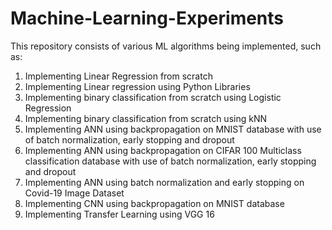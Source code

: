 # Machine-Learning-Experiments
This repository consists of various ML algorithms being implemented, such as:
1. Implementing Linear Regression from scratch
2. Implementing Linear regression using Python Libraries
3. Implementing binary classification from scratch using Logistic Regression
4. Implementing binary classification from scratch using kNN
5. Implementing ANN using backpropagation on MNIST database with use of batch normalization, early stopping and dropout
6. Implementing ANN using backpropagation on CIFAR 100 Multiclass classification database with use of batch normalization, early stopping and dropout
7. Implementing ANN using batch normalization and early stopping on Covid-19 Image Dataset
8. Implementing CNN using backpropagation on MNIST database
9. Implementing Transfer Learning using VGG 16
